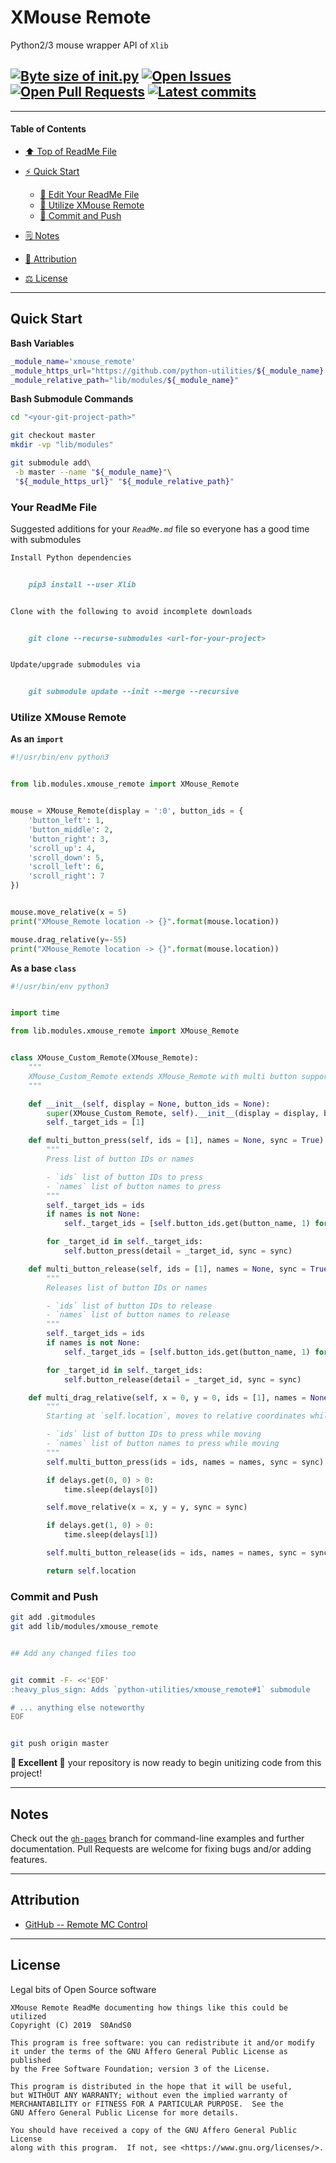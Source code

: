# XMouse Remote
[heading__title]:
  #xmouse-remote
  "&#x2B06; Top of ReadMe File"


Python2/3 mouse wrapper API of `Xlib`


## [![Byte size of __init__.py][badge__master__xmouse_remote__source_code]][xmouse_remote__master__source_code] [![Open Issues][badge__issues__xmouse_remote]][issues__xmouse_remote] [![Open Pull Requests][badge__pull_requests__xmouse_remote]][pull_requests__xmouse_remote] [![Latest commits][badge__commits__xmouse_remote__master]][commits__xmouse_remote__master]



------


#### Table of Contents


- [:arrow_up: Top of ReadMe File][heading__title]

- [:zap: Quick Start][heading__quick_start]

  - [:memo: Edit Your ReadMe File][heading__your_readme_file]
  - [:snake: Utilize XMouse Remote][heading__utilize]
  - [:floppy_disk: Commit and Push][heading__commit_and_push]

- [&#x1F5D2; Notes][heading__notes]

- [:card_index: Attribution][heading__attribution]

- [&#x2696; License][heading__license]


------



## Quick Start
[heading__quick_start]:
  #quick-start
  "&#9889; Perhaps as easy as one, 2.0,..."


**Bash Variables**


```Bash
_module_name='xmouse_remote'
_module_https_url="https://github.com/python-utilities/${_module_name}.git"
_module_relative_path="lib/modules/${_module_name}"
```


**Bash Submodule Commands**


```Bash
cd "<your-git-project-path>"

git checkout master
mkdir -vp "lib/modules"

git submodule add\
 -b master --name "${_module_name}"\
 "${_module_https_url}" "${_module_relative_path}"
```


### Your ReadMe File
[heading__your_readme_file]:
  #your-readme-file
  "&#x1F4DD; Suggested additions for your ReadMe.md file so everyone has a good time with submodules"


Suggested additions for your _`ReadMe.md`_ file so everyone has a good time with submodules


```MarkDown
Install Python dependencies


    pip3 install --user Xlib


Clone with the following to avoid incomplete downloads


    git clone --recurse-submodules <url-for-your-project>


Update/upgrade submodules via


    git submodule update --init --merge --recursive
```


### Utilize XMouse Remote
[heading__utilize]:
  #utilize-xmouse-remote
  "&#x1F40D; How to make use of this submodule within another project"


**As an `import`**


```Python
#!/usr/bin/env python3


from lib.modules.xmouse_remote import XMouse_Remote


mouse = XMouse_Remote(display = ':0', button_ids = {
    'button_left': 1,
    'button_middle': 2,
    'button_right': 3,
    'scroll_up': 4,
    'scroll_down': 5,
    'scroll_left': 6,
    'scroll_right': 7
})


mouse.move_relative(x = 5)
print("XMouse_Remote location -> {}".format(mouse.location))

mouse.drag_relative(y=-55)
print("XMouse_Remote location -> {}".format(mouse.location))
```


**As a base `class`**


```Python
#!/usr/bin/env python3


import time

from lib.modules.xmouse_remote import XMouse_Remote


class XMouse_Custom_Remote(XMouse_Remote):
    """
    XMouse_Custom_Remote extends XMouse_Remote with multi button support
    """

    def __init__(self, display = None, button_ids = None):
        super(XMouse_Custom_Remote, self).__init__(display = display, button_ids = button_ids)
        self._target_ids = [1]

    def multi_button_press(self, ids = [1], names = None, sync = True):
        """
        Press list of button IDs or names

        - `ids` list of button IDs to press
        - `names` list of button names to press
        """
        self._target_ids = ids
        if names is not None:
            self._target_ids = [self.button_ids.get(button_name, 1) for button_name in names]

        for _target_id in self._target_ids:
            self.button_press(detail = _target_id, sync = sync)

    def multi_button_release(self, ids = [1], names = None, sync = True):
        """
        Releases list of button IDs or names

        - `ids` list of button IDs to release
        - `names` list of button names to release
        """
        self._target_ids = ids
        if names is not None:
            self._target_ids = [self.button_ids.get(button_name, 1) for button_name in names]

        for _target_id in self._target_ids:
            self.button_release(detail = _target_id, sync = sync)

    def multi_drag_relative(self, x = 0, y = 0, ids = [1], names = None, sync = True, delays = {0: 0.01, 1: 0.01}):
        """
        Starting at `self.location`, moves to relative coordinates while pressing defined button IDs or names

        - `ids` list of button IDs to press while moving
        - `names` list of button names to press while moving
        """
        self.multi_button_press(ids = ids, names = names, sync = sync)

        if delays.get(0, 0) > 0:
            time.sleep(delays[0])

        self.move_relative(x = x, y = y, sync = sync)

        if delays.get(1, 0) > 0:
            time.sleep(delays[1])

        self.multi_button_release(ids = ids, names = names, sync = sync)

        return self.location
```


### Commit and Push
[heading__commit_and_push]:
  #commit-and-push
  "&#x1F4BE; It may be just this easy..."


```Bash
git add .gitmodules
git add lib/modules/xmouse_remote


## Add any changed files too


git commit -F- <<'EOF'
:heavy_plus_sign: Adds `python-utilities/xmouse_remote#1` submodule

# ... anything else noteworthy
EOF


git push origin master
```


**:tada: Excellent :tada:** your repository is now ready to begin unitizing code from this project!


___


## Notes
[heading__notes]:
  #notes
  "&#x1F5D2; Additional resources and things to keep in mind when developing"


Check out the [`gh-pages`][xmouse_remote__gh_pages] branch for command-line examples and further documentation. Pull Requests are welcome for fixing bugs and/or adding features.


___


## Attribution
[heading__attribution]:
  #attribution
  "&#x1F4C7; Resources that where helpful in building this project so far."


- [GitHub -- Remote MC Control](https://github.com/TimSmith714/Remote-MC-Control)

___


## License
[heading__license]:
  #license
  "&#x2696; Legal bits of Open Source software"


Legal bits of Open Source software


```
XMouse Remote ReadMe documenting how things like this could be utilized
Copyright (C) 2019  S0AndS0

This program is free software: you can redistribute it and/or modify
it under the terms of the GNU Affero General Public License as published
by the Free Software Foundation; version 3 of the License.

This program is distributed in the hope that it will be useful,
but WITHOUT ANY WARRANTY; without even the implied warranty of
MERCHANTABILITY or FITNESS FOR A PARTICULAR PURPOSE.  See the
GNU Affero General Public License for more details.

You should have received a copy of the GNU Affero General Public License
along with this program.  If not, see <https://www.gnu.org/licenses/>.
```



[badge__commits__xmouse_remote__master]:
  https://img.shields.io/github/last-commit/python-utilities/xmouse_remote/master.svg

[commits__xmouse_remote__master]:
  https://github.com/python-utilities/xmouse_remote/commits/master
  "&#x1F4DD; History of changes on this branch"


[xmouse_remote__community]:
  https://github.com/python-utilities/xmouse_remote/community
  "&#x1F331; Dedicated to functioning code"


[xmouse_remote__gh_pages]:
  https://github.com/python-utilities/xmouse_remote/tree/gh-pages
  "Source code examples hosted thanks to GitHub Pages!"



[badge__demo__xmouse_remote]:
  https://img.shields.io/website/https/python-utilities.github.io/xmouse_remote/index.html.svg?down_color=darkorange&down_message=Offline&label=Demo&logo=Demo%20Site&up_color=success&up_message=Online

[demo__xmouse_remote]:
  https://python-utilities.github.io/xmouse_remote/index.html
  "&#x1F52C; Check the example collection tests"


[badge__issues__xmouse_remote]:
  https://img.shields.io/github/issues/python-utilities/xmouse_remote.svg

[issues__xmouse_remote]:
  https://github.com/python-utilities/xmouse_remote/issues
  "&#x2622; Search for and _bump_ existing issues or open new issues for project maintainer to address."


[badge__pull_requests__xmouse_remote]:
  https://img.shields.io/github/issues-pr/python-utilities/xmouse_remote.svg

[pull_requests__xmouse_remote]:
  https://github.com/python-utilities/xmouse_remote/pulls
  "&#x1F3D7; Pull Request friendly, though please check the Community guidelines"


[badge__master__xmouse_remote__source_code]:
  https://img.shields.io/github/size/python-utilities/xmouse_remote/__init__.py.svg?label=__init__.py

[xmouse_remote__master__source_code]:
  https://github.com/python-utilities/xmouse_remote/blob/master/__init__.py
  "&#x2328; Project source, one Python file of importable code!"


[xmouse_remote__gh_pages]:
  https://github.com/python-utilities/xmouse_remote/tree/gh-pages
  "Source code examples hosted thanks to GitHub Pages!"
